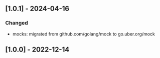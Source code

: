 ## [1.0.1] - 2024-04-16
### Changed
- mocks: migrated from github.com/golang/mock to go.uber.org/mock

## [1.0.0] - 2022-12-14

